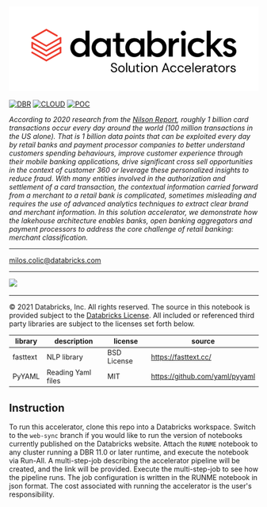 <img src=https://raw.githubusercontent.com/databricks-industry-solutions/.github/main/profile/solacc_logo.png width="600px">

[![DBR](https://img.shields.io/badge/DBR-10.4ML-red?logo=databricks&style=for-the-badge)](https://docs.databricks.com/release-notes/runtime/10.4ml.html)
[![CLOUD](https://img.shields.io/badge/CLOUD-ALL-blue?logo=googlecloud&style=for-the-badge)](https://databricks.com/try-databricks)
[![POC](https://img.shields.io/badge/POC-10_days-green?style=for-the-badge)](https://databricks.com/try-databricks)

*According to 2020 research from the [Nilson Report](https://nilsonreport.com/), roughly 1 billion card transactions occur every day around the world (100 million transactions in the US alone). That is 1 billion data points that can be exploited every day by retail banks and payment processor companies to better understand customers spending behaviours, improve customer experience through their mobile banking applications, drive significant cross sell opportunities in the context of customer 360 or leverage these personalized insights to reduce fraud. With many entities involved in the authorization and settlement of a card transaction, the contextual information carried forward from a merchant to a retail bank is complicated, sometimes misleading and requires the use of advanced analytics techniques to extract clear brand and merchant information. In this solution accelerator, we demonstrate how the lakehouse architecture enables banks, open banking aggregators and payment processors to address the core challenge of retail banking: merchant classification.*


___
<milos.colic@databricks.com>

___

<img src=https://raw.githubusercontent.com/databricks-industry-solutions/merchant-classification/main/images/reference_architecture.png width="800px">

___

&copy; 2021 Databricks, Inc. All rights reserved. The source in this notebook is provided subject to the [Databricks License](https://databricks.com/db-license-source).  All included or referenced third party libraries are subject to the licenses set forth below.

| library                                               | description             | license    | source                                              |
|-------------------------------------------------------|-------------------------|------------|-----------------------------------------------------|
| fasttext                                              | NLP library             | BSD License| https://fasttext.cc/                                   |
| PyYAML                                 | Reading Yaml files      | MIT        | https://github.com/yaml/pyyaml                      |

## Instruction
To run this accelerator, clone this repo into a Databricks workspace. Switch to the `web-sync` branch if you would like to run the version of notebooks currently published on the Databricks website. Attach the `RUNME` notebook to any cluster running a DBR 11.0 or later runtime, and execute the notebook via Run-All. A multi-step-job describing the accelerator pipeline will be created, and the link will be provided. Execute the multi-step-job to see how the pipeline runs. The job configuration is written in the RUNME notebook in json format. The cost associated with running the accelerator is the user's responsibility.
